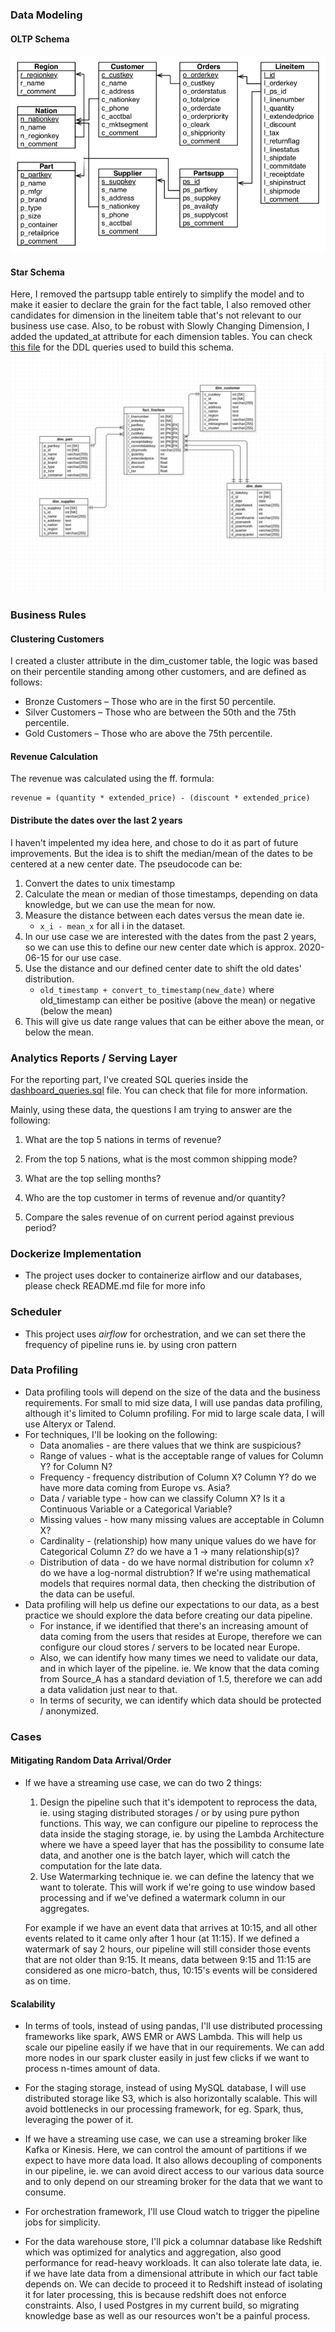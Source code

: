 ### Data Modeling
#### OLTP Schema
![oltp-schema](docs/images/oltp-schema.png)
#### Star Schema
Here, I removed the partsupp table entirely to simplify the model and to make it easier to declare the 
grain for the fact table,
I also removed other candidates for dimension in the lineitem table that's not
relevant to our business use case. Also, to be robust with Slowly Changing Dimension, I added 
the updated_at attribute for each dimension tables. You can check [this file](https://github.com/1byte-yoda/retail-analytics-pipeline/blob/master/services/postgres_dw/scripts/table_ddl.sql)
for the DDL queries used to build this schema.
![star-schema](docs/images/dw-star-schema.png)

### Business Rules
#### Clustering Customers
I created a cluster attribute in the dim_customer table,
the logic was based on their percentile standing among other customers,
and are defined as follows:
   * Bronze Customers – Those who are in the first 50 percentile.
   * Silver Customers – Those who are between the 50th and the 75th percentile.
   * Gold Customers – Those who are above the 75th percentile.

#### Revenue Calculation
The revenue was calculated using the ff. formula:
```
revenue = (quantity * extended_price) - (discount * extended_price)
```

#### Distribute the dates over the last 2 years
I haven't impelented my idea here, and chose to do it as part of future improvements.
But the idea is to shift the median/mean of the dates to be centered at a new center date.
The pseudocode can be:
   1. Convert the dates to unix timestamp
   2. Calculate the mean or median of those timestamps, depending on data knowledge, but we can use the 
      mean for now.
   3. Measure the distance between each dates versus the mean date ie.
        * ```x_i - mean_x``` for all i in the dataset.
   4. In our use case we are interested with the dates from the 
      past 2 years, so we can use this to define our new center date which is approx. 2020-06-15 for our use 
      case.
   5. Use the distance and our defined center date to shift the old dates' distribution.
        * ```old_timestamp + convert_to_timestamp(new_date)``` where old_timestamp can either be positive 
          (above the mean) or negative (below the mean)
   6. This will give us date range values that can be either above the mean, or below the mean.
  
### Analytics Reports / Serving Layer
For the reporting part, I've created SQL queries inside the 
[dashboard_queries.sql](https://github.com/1byte-yoda/retail-analytics-pipeline/blob/develop/services/redash_analytics/scripts/dashboard_queries.sql) file.
You can check that file for more information.

Mainly, using these data, the questions I am trying to answer are the following:

1. What are the top 5 nations in terms of revenue?

2. From the top 5 nations, what is the most common shipping mode?

3. What are the top selling months?

4. Who are the top customer in terms of revenue and/or quantity?

5. Compare the sales revenue of on current period against previous period?

### Dockerize Implementation
* The project uses docker to containerize airflow and our databases, please check README.md file for more info

### Scheduler
* This project uses <i>airflow</i> for orchestration, and we can set there the frequency of
pipeline runs ie. by using cron pattern

### Data Profiling
* Data profiling tools will depend on the size of the data and the business requirements.
For small to mid size data, I will use pandas data profiling, although it's limited to Column profiling.
For mid to large scale data, I will use Alteryx or Talend.
* For techniques, I'll be looking on the following:
    - Data anomalies - are there values that we think are suspicious?
    - Range of values - what is the acceptable range of values for Column Y? for Column N?
    - Frequency - frequency distribution of Column X? Column Y? do we have more data coming from Europe vs.
      Asia?
    - Data / variable type - how can we classify Column X? Is it a Continuous Variable or a Categorical 
      Variable?
    - Missing values - how many missing values are acceptable in Column X?
    - Cardinality - (relationship) how many unique values do we have for Categorical Column Z?
    do we have a 1 -> many relationship(s)?
    - Distribution of data - do we have normal distribution for column x? do we have a log-normal distrubtion?
      If we're using mathematical models that requires normal data, then checking the distribution of the 
      data can be useful.
* Data profiling will help us define our expectations to our data, as a best practice we should explore the 
  data before creating our data pipeline.
    - For instance, if we identified that there's an increasing amount of data coming
    from the users that resides at Europe, therefore we can configure our cloud stores / servers
    to be located near Europe.
    - Also, we can identify how many times we need to validate our data, and in 
    which layer of the pipeline. ie. We know that the data coming from Source_A
    has a standard deviation of 1.5, therefore we can add a data validation just
    near to that.
    - In terms of security, we can identify which data should be protected / anonymized.


### Cases
#### Mitigating Random Data Arrival/Order
* If we have a streaming use case, we can do two 2 things:
    1. Design the pipeline such that it's idempotent to reprocess the data, ie.
    using staging distributed storages / or by using pure python functions.
    This way, we can configure our pipeline to reprocess the data inside the staging storage, ie. by using 
       the Lambda Architecture where we have a speed layer that has the possibility to consume
       late data, and another one is the batch layer, which will catch the computation for the late data.
    2. Use Watermarking technique ie. we can define the latency that we want to tolerate.
    This will work if we're going to use window based processing and if we've defined a
       watermark column in our aggregates. 
       
    For example if we have an event data that arrives at 10:15, and all other
    events related to it came only after 1 hour (at 11:15). If we defined a watermark
    of say 2 hours, our pipeline will still consider those events that are not older than
    9:15. It means, data between 9:15 and 11:15 are considered as one micro-batch, thus, 10:15's events 
  will be considered as on time.

#### Scalability

  * In terms of tools, instead of using pandas, I'll use distributed processing frameworks
  like spark, AWS EMR or AWS Lambda. This will help us scale our pipeline easily if we have that in our requirements.
  We can add more nodes in our spark cluster easily in just few clicks if we want to process n-times 
  amount of data.


  * For the staging storage, instead of using MySQL database, I will use distributed storage like S3,
  which is also horizontally scalable. This will avoid bottlenecks in our processing framework, for
  eg. Spark, thus, leveraging the power of it.
    

  * If we have a streaming use case, we can use a streaming broker like Kafka or Kinesis.
  Here, we can control the amount of partitions if we expect to have more data load.
  It also allows decoupling of components in our pipeline, ie. we can avoid direct access to our
  various data source and to only depend on our streaming broker for the data that we want to consume.
  

  * For orchestration framework, I'll use Cloud watch to trigger the pipeline jobs for simplicity.


  * For the data warehouse store, I'll pick a columnar database like Redshift which was
    optimized for analytics and aggregation, also good performance for read-heavy workloads.
    It can also tolerate late data, ie. if we have late data from a dimensional attribute in which our fact 
    table depends on. We can decide to proceed it to Redshift instead of isolating it for later processing, 
    this is because redshift does not enforce constraints. Also, I used Postgres in my current build, so migrating
  knowledge base as well as our resources won't be a painful process.
  
  
  
  